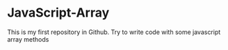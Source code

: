# JavaScript-Array
This is my first repository in Github.
Try to write code with some javascript array methods

